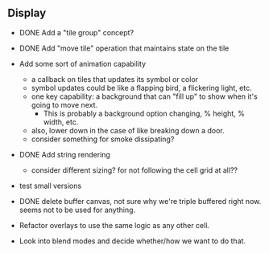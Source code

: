 Display
-------

 - DONE Add a "tile group" concept?
 - DONE Add "move tile" operation that maintains state on the tile

 - Add some sort of animation capability 
    - a callback on tiles that updates its symbol or color
    - symbol updates could be like a flapping bird, a flickering light, etc.
    - one key capability: a background that can "fill up" to show when it's going to move next.
        - This is probably a background option changing, % height, % width, etc.
    - also, lower down in the case of like breaking down a door.
    - consider something for smoke dissipating?
 - DONE Add string rendering
    - consider different sizing? for not following the cell grid at all??
 - test small versions
 - DONE delete buffer canvas, not sure why we're triple buffered right now. seems not to be used for anything.
 - Refactor overlays to use the same logic as any other cell. 
 - Look into blend modes and decide whether/how we want to do that.
 

